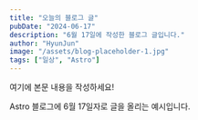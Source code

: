 ```yaml
---
title: "오늘의 블로그 글"
pubDate: "2024-06-17"
description: "6월 17일에 작성한 블로그 글입니다."
author: "HyunJun"
image: "/assets/blog-placeholder-1.jpg"
tags: ["일상", "Astro"]
---
```


여기에 본문 내용을 작성하세요!

Astro 블로그에 6월 17일자로 글을 올리는 예시입니다.
